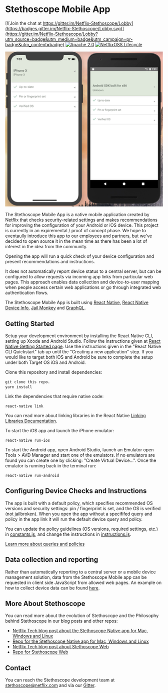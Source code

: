 # Stethoscope Mobile App

[![Join the chat at https://gitter.im/Netflix-Stethoscope/Lobby](https://badges.gitter.im/Netflix-Stethoscope/Lobby.svg)](https://gitter.im/Netflix-Stethoscope/Lobby?utm_source=badge&utm_medium=badge&utm_campaign=pr-badge&utm_content=badge) [![Apache 2.0](https://img.shields.io/github/license/Netflix/stethoscope.svg)](http://www.apache.org/licenses/LICENSE-2.0) [![NetflixOSS Lifecycle](https://img.shields.io/osslifecycle/Netflix-Skunkworks/stethoscope-app.svg)]()

<center>
<img src="docs/screenshot.png" alt="Stethoscope Mobile App screenshot" width="600">
</center>

The Stethoscope Mobile App is a native mobile application created by Netflix that checks security-related settings and makes recommendations for improving the configuration of your Android or iOS device. This project is currently in an expiremental / proof of concept phase. We hope to eventaully introduce this app to our employees and partners, but we've decided to open source it in the mean time as there has been a lot of interest in the idea from the community. 

Opening the app will run a quick check of your device configuration and present recommendations and instructions.

It does not automatically report device status to a central server, but can be configured to allow requests via incoming app links from particular web pages. This approach enables data collection and device-to-user mapping when people access certain web applications or go through integrated web authentication flows.

The Stethoscope Mobile App is built using [React Native](https://facebook.github.io/react-native/), [React Native Device Info](https://github.com/react-native-community/react-native-device-info), [Jail Monkey](https://www.npmjs.com/package/jail-monkey) and [GraphQL](https://graphql.org/).

Getting Started
---------------

Setup your development environment by installing the React Native CLI, setting up Xcode and Android Studio. Follow the instructions given at [React Native Getting Started page](https://facebook.github.io/react-native/docs/getting-started.html). Use the instructions given in the "React Native CLI Quickstart" tab up until the "Creating a new application" step. If you would like to target both iOS and Android be sure to complete the setup under both Target OS iOS and Android. 

Clone this repository and install dependencies: 
```
git clone this repo. 
yarn install
```

Link the dependencies that require native code: 
```
react-native link
```
You can read more about linking libraries in the React Native [Linking Libraries Documentation](https://facebook.github.io/react-native/docs/linking-libraries-ios).

To start the iOS app and launch the iPhone emulator: 
```
react-native run-ios
```

To start the Android app, open Android Studio, launch an Emulator open Tools > AVD Manager and start one of the emulators. If no emulators are found you can create one by clicking: "Create Virtual Device...". Once the emulator is running back in the terminal run: 
```
react-native run-android
```

Configuring Device Checks and Instructions
-------------------------------------------

The app is built with a default policy, which specifies recommended OS versions and security settings: pin / fingerprint is set, and the OS is verified (not jailbroken). When you open the app without a specififed query and policy in the app link it will run the default device query and policy. 

You can update the policy guidelines (OS versions, required settings, etc.) in [constants.js](constants.js), and change the instructions in [instructions.js](instructions.js).

[Learn more about queries and policies](docs/QUERIES_AND_POLICIES.md)

Data collection and reporting
-----------------------------

Rather than automatically reporting to a central server or a mobile device management solution, data from the Stethoscope Mobile app can be requested in client side JavaScript from allowed web pages. An example on how to collect device data can be found [here](docs/DEVICE_COLLECTION.md).

More About Stethoscope
----------------------

You can read more about the evolution of Stethoscope and the Philosophy behind Stethoscope in our blog posts and other repos: 

* [Netflix Tech blog post about the Stethoscope Native app for Mac, Windows and Linux](https://medium.com/netflix-techblog/the-new-netflix-stethoscope-native-app-f4e1d38aafcd)
* [Repo for the Stethoscope Native app for Mac, Windows and Linux](https://github.com/Netflix-Skunkworks/stethoscope-app)
* [Netflix Tech blog post about Stethoscope Web](https://medium.com/netflix-techblog/introducing-netflix-stethoscope-5f3c392368e3) 
* [Repo for Stethoscope Web](https://github.com/Netflix-Skunkworks/stethoscope)

Contact
-------

You can reach the Stethoscope development team at [stethoscope@netflix.com](mailto:stethoscope@netflix.com) and via our [Gitter](https://gitter.im/Netflix-Stethoscope/Lobby).

